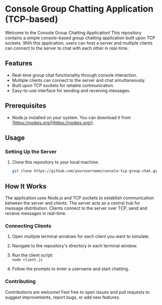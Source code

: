 # Console Group Chatting Application (TCP-based)

Welcome to the Console Group Chatting Application! This repository contains a simple console-based group chatting application built upon TCP sockets. With this application, users can host a server and multiple clients can connect to the server to chat with each other in real-time.

## Features

- Real-time group chat functionality through console interaction.
- Multiple clients can connect to the server and chat simultaneously.
- Built upon TCP sockets for reliable communication.
- Easy-to-use interface for sending and receiving messages.

## Prerequisites

- Node.js installed on your system. You can download it from [https://nodejs.org/](https://nodejs.org/).

## Usage

### Setting Up the Server

1. Clone this repository to your local machine:

   ```sh
   git clone https://github.com/yourusername/console-tcp-group-chat.git
   ```

## How It Works

The application uses Node.js and TCP sockets to establish communication between the server and clients. The server acts as a central hub for message distribution. Clients connect to the server over TCP, send and receive messages in real-time.

### Connecting Clients

  1. Open multiple terminal windows for each client you want to simulate.

  2. Navigate to the repository's directory in each terminal window.


  3. Run the client script:  
    ```node client.js```

  4. Follow the prompts to enter a username and start chatting.

### Contributing

Contributions are welcome! Feel free to open issues and pull requests to suggest improvements, report bugs, or add new features.
